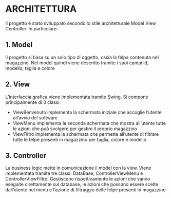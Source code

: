 # ARCHITETTURA

Il progetto è stato sviluppato secondo lo stile architetturale Model View Controller. In particolare:

## 1.	Model
Il progetto si basa su un solo tipo di oggetto, ossia la felpa contenuta nel magazzino. Nel model quindi viene descritto tramite i suoi campi id, modello, taglia e colore

## 2.	View
L’interfaccia grafica viene implementata tramite Swing. Si compone principalmente di 3 classi: 
- ViewBenvenuto implementa la schermata iniziale che accoglie l’utente all’avvio del software
- ViewMenu implementa la seconda schermata che mostra all’utente tutte le azioni che può svolgere per gestire il proprio magazzino
- ViewFiltro implementa la schermata che permette all’utente di filtrare tutte le felpe presenti in magazzino per taglia, colore e modello 

## 3.	Controller
La business logic mette in comunicazione il model con la view. Viene implementata tramite tre classi: DataBase, ControllerViewMenu e ControllerViewFiltro. Gestiscono rispettivamente le azioni che vanno eseguite direttamente sul database, le azioni che possono essere scelte dall’utente nel menu e l’azione di filtraggio delle felpe presenti in magazzino
